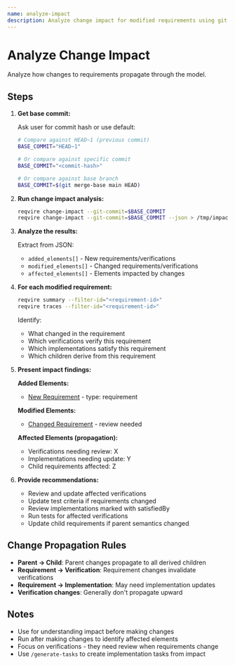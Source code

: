 ```yaml
---
name: analyze-impact
description: Analyze change impact for modified requirements using git commit history
---
```


# Analyze Change Impact

Analyze how changes to requirements propagate through the model.

## Steps

1. **Get base commit:**

   Ask user for commit hash or use default:
   ```bash
   # Compare against HEAD~1 (previous commit)
   BASE_COMMIT="HEAD~1"

   # Or compare against specific commit
   BASE_COMMIT="<commit-hash>"

   # Or compare against base branch
   BASE_COMMIT=$(git merge-base main HEAD)
   ```

2. **Run change impact analysis:**
   ```bash
   reqvire change-impact --git-commit=$BASE_COMMIT
   reqvire change-impact --git-commit=$BASE_COMMIT --json > /tmp/impact.json
   ```

3. **Analyze the results:**

   Extract from JSON:
   - `added_elements[]` - New requirements/verifications
   - `modified_elements[]` - Changed requirements/verifications
   - `affected_elements[]` - Elements impacted by changes

4. **For each modified requirement:**

   ```bash
   reqvire summary --filter-id="<requirement-id>"
   reqvire traces --filter-id="<requirement-id>"
   ```

   Identify:
   - What changed in the requirement
   - Which verifications verify this requirement
   - Which implementations satisfy this requirement
   - Which children derive from this requirement

5. **Present impact findings:**

   **Added Elements:**
   - [New Requirement](file.md#new-req) - type: requirement

   **Modified Elements:**
   - [Changed Requirement](file.md#changed) - review needed

   **Affected Elements (propagation):**
   - Verifications needing review: X
   - Implementations needing update: Y
   - Child requirements affected: Z

6. **Provide recommendations:**
   - Review and update affected verifications
   - Update test criteria if requirements changed
   - Review implementations marked with satisfiedBy
   - Run tests for affected verifications
   - Update child requirements if parent semantics changed

## Change Propagation Rules

- **Parent → Child**: Parent changes propagate to all derived children
- **Requirement → Verification**: Requirement changes invalidate verifications
- **Requirement → Implementation**: May need implementation updates
- **Verification changes**: Generally don't propagate upward

## Notes

- Use for understanding impact before making changes
- Run after making changes to identify affected elements
- Focus on verifications - they need review when requirements change
- Use `/generate-tasks` to create implementation tasks from impact
